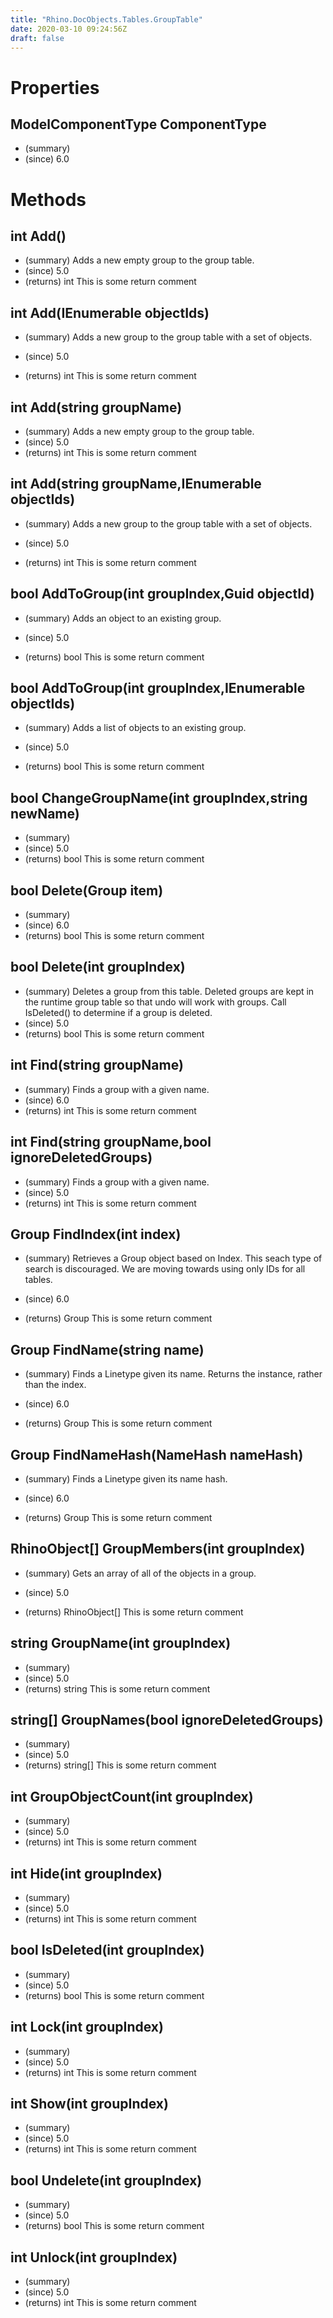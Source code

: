 ```yaml
---
title: "Rhino.DocObjects.Tables.GroupTable"
date: 2020-03-10 09:24:56Z
draft: false
---
```


# Properties
## ModelComponentType ComponentType
- (summary) 
- (since) 6.0
# Methods
## int Add()
- (summary) Adds a new empty group to the group table.
- (since) 5.0
- (returns) int This is some return comment
## int Add(IEnumerable<Guid> objectIds)
- (summary) 
       Adds a new group to the group table with a set of objects.
       
- (since) 5.0
- (returns) int This is some return comment
## int Add(string groupName)
- (summary) Adds a new empty group to the group table.
- (since) 5.0
- (returns) int This is some return comment
## int Add(string groupName,IEnumerable<Guid> objectIds)
- (summary) 
       Adds a new group to the group table with a set of objects.
       
- (since) 5.0
- (returns) int This is some return comment
## bool AddToGroup(int groupIndex,Guid objectId)
- (summary) 
       Adds an object to an existing group.
       
- (since) 5.0
- (returns) bool This is some return comment
## bool AddToGroup(int groupIndex,IEnumerable<Guid> objectIds)
- (summary) 
       Adds a list of objects to an existing group.
       
- (since) 5.0
- (returns) bool This is some return comment
## bool ChangeGroupName(int groupIndex,string newName)
- (summary) 
- (since) 5.0
- (returns) bool This is some return comment
## bool Delete(Group item)
- (summary) 
- (since) 6.0
- (returns) bool This is some return comment
## bool Delete(int groupIndex)
- (summary) 
       Deletes a group from this table.
       Deleted groups are kept in the runtime group table so that undo
       will work with groups.  Call IsDeleted() to determine if a group is deleted.
- (since) 5.0
- (returns) bool This is some return comment
## int Find(string groupName)
- (summary) Finds a group with a given name.
- (since) 6.0
- (returns) int This is some return comment
## int Find(string groupName,bool ignoreDeletedGroups)
- (summary) Finds a group with a given name.
- (since) 5.0
- (returns) int This is some return comment
## Group FindIndex(int index)
- (summary) 
       Retrieves a Group object based on Index. This seach type of search is discouraged.
       We are moving towards using only IDs for all tables.
       
- (since) 6.0
- (returns) Group This is some return comment
## Group FindName(string name)
- (summary) 
       Finds a Linetype given its name. Returns the instance, rather than the index.
       
- (since) 6.0
- (returns) Group This is some return comment
## Group FindNameHash(NameHash nameHash)
- (summary) 
       Finds a Linetype given its name hash.
       
- (since) 6.0
- (returns) Group This is some return comment
## RhinoObject[] GroupMembers(int groupIndex)
- (summary) 
       Gets an array of all of the objects in a group.
       
- (since) 5.0
- (returns) RhinoObject[] This is some return comment
## string GroupName(int groupIndex)
- (summary) 
- (since) 5.0
- (returns) string This is some return comment
## string[] GroupNames(bool ignoreDeletedGroups)
- (summary) 
- (since) 5.0
- (returns) string[] This is some return comment
## int GroupObjectCount(int groupIndex)
- (summary) 
- (since) 5.0
- (returns) int This is some return comment
## int Hide(int groupIndex)
- (summary) 
- (since) 5.0
- (returns) int This is some return comment
## bool IsDeleted(int groupIndex)
- (summary) 
- (since) 5.0
- (returns) bool This is some return comment
## int Lock(int groupIndex)
- (summary) 
- (since) 5.0
- (returns) int This is some return comment
## int Show(int groupIndex)
- (summary) 
- (since) 5.0
- (returns) int This is some return comment
## bool Undelete(int groupIndex)
- (summary) 
- (since) 5.0
- (returns) bool This is some return comment
## int Unlock(int groupIndex)
- (summary) 
- (since) 5.0
- (returns) int This is some return comment

